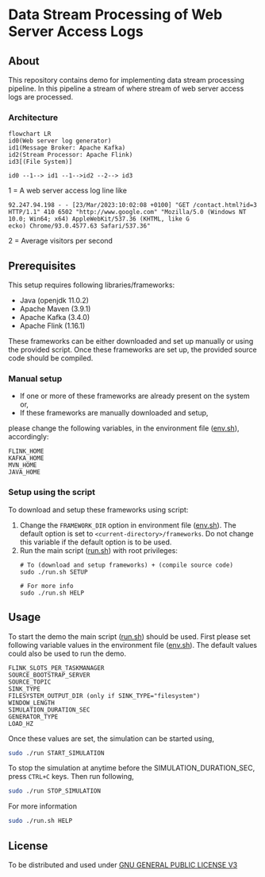 # Data Stream Processing of Web Server Access Logs
## About
This repository contains demo for implementing data stream processing pipeline. In this pipeline a stream of where stream of web server access logs are processed.

### Architecture
```mermaid  
flowchart LR  
id0(Web server log generator)
id1(Message Broker: Apache Kafka)
id2(Stream Processor: Apache Flink)
id3[(File System)]

id0 --1--> id1 --1-->id2 --2--> id3  
```
1 = A web server access log line like
```
92.247.94.198 - - [23/Mar/2023:10:02:08 +0100] "GET /contact.html?id=3 HTTP/1.1" 410 6502 "http://www.google.com" "Mozilla/5.0 (Windows NT 10.0; Win64; x64) AppleWebKit/537.36 (KHTML, like G
ecko) Chrome/93.0.4577.63 Safari/537.36"
```
2 = Average visitors per second  

## Prerequisites
This setup requires following libraries/frameworks:
- Java (openjdk 11.0.2)
- Apache Maven (3.9.1)
- Apache Kafka (3.4.0)
- Apache Flink (1.16.1)

These frameworks can be either downloaded and set up manually or using the provided script. Once these frameworks are set up, the provided source code should be compiled.

### Manual setup
- If one or more of these frameworks are already present on the system or,
- If these frameworks are manually downloaded and setup,

please change the following variables, in the environment file ([env.sh](./env.sh)), accordingly:
```
FLINK_HOME
KAFKA_HOME
MVN_HOME
JAVA_HOME
```
 
### Setup using the script
To download and setup these frameworks using script:
1. Change the `FRAMEWORK_DIR` option in environment file ([env.sh](./env.sh)). The default option is set to `<current-directory>/frameworks`. Do not change this variable if the default option is to be used.
2. Run the main script ([run.sh](./run.sh)) with root privileges: 
   ```
   # To (download and setup frameworks) + (compile source code)
   sudo ./run.sh SETUP
      
   # For more info
   sudo ./run.sh HELP
   ```

## Usage

To start the demo the main script ([run.sh](./run.sh)) should be used.
First please set following variable values in the environment file ([env.sh](./env.sh)).
The default values could also be used to run the demo.
```
FLINK_SLOTS_PER_TASKMANAGER
SOURCE_BOOTSTRAP_SERVER
SOURCE_TOPIC
SINK_TYPE
FILESYSTEM_OUTPUT_DIR (only if SINK_TYPE="filesystem")
WINDOW_LENGTH
SIMULATION_DURATION_SEC
GENERATOR_TYPE
LOAD_HZ
```
Once these values are set, the simulation can be started using,
```bash
sudo ./run START_SIMULATION
```
To stop the simulation at anytime before the SIMULATION_DURATION_SEC, press `CTRL+C` keys. Then run following,
```bash
sudo ./run STOP_SIMULATION
```

For more information
```bash
sudo ./run.sh HELP
```

## License
To be distributed and used under [GNU GENERAL PUBLIC LICENSE V3](./LICENSE)